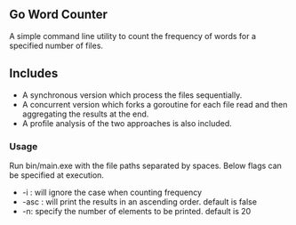  ## Go Word Counter
 A simple command line utility to count the frequency of words for a specified number of files.

 ## Includes
 - A synchronous version which process the files sequentially.
 - A concurrent version which forks a goroutine for each file read and then aggregating the results at the end.
 - A profile analysis of the two approaches is also included.

 ### Usage
 Run bin/main.exe with the file paths separated by spaces. Below flags can be specified at execution.
 - -i : will ignore the case when counting frequency
 - -asc : will print the results in an ascending order. default is false
 - -n: specify the number of elements to be printed. default is 20
 